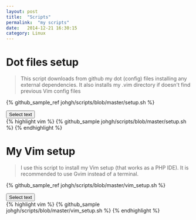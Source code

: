 ```yaml
---
layout: post
title:  "Scripts"
permalink:  "my scripts"
date:   2014-12-21 16:30:15
category: Linux
---
```


# Dot files setup

> This script downloads from github my dot (config) files installing any external dependencies. It also installs
> my .vim directory if doesn't find previous Vim config files

<script src="{{ "/scripts/selecttext.js" | prepend: site.baseurl }}"></script>

{% github_sample_ref johgh/scripts/blob/master/setup.sh  %}
<div> <button class="selectButton" data-id="#selectText1" type="button">Select text </button> </div>
<div id="selectText1">
{% highlight vim %}
{% github_sample johgh/scripts/blob/master/setup.sh %}
{% endhighlight %}
</div>

# My Vim setup

> I use this script to install my Vim setup (that works as a PHP IDE). It is recommended to use Gvim instead of a terminal.


{% github_sample_ref johgh/scripts/blob/master/vim_setup.sh  %}
<div> <button class="selectButton" data-id="#selectText2" type="button">Select text </button> </div>
<div id="selectText2">
{% highlight vim %}
{% github_sample johgh/scripts/blob/master/vim_setup.sh %}
{% endhighlight %}
</div>

